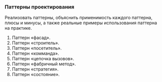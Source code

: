 ### Паттерны проектирования
Реализовать паттерны, объяснить применимость каждого паттерна, плюсы и минусы, а также реальные примеры использования паттерна на практике.

1. Паттерн «фасад». 
1. Паттерн «строитель». 
1. Паттерн «посетитель». 
1. Паттерн «комманда». 
1. Паттерн «цепочка вызовов». 
1. Паттерн «фабричный метод». 
1. Паттерн «стратегия». 
1. Паттерн «состояние». 
